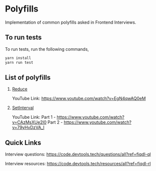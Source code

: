 # Polyfills

Implementation of common polyfills asked in Frontend Interviews.

## To run tests

To run tests, run the following commands,

```bash
yarn install
yarn run test
```

## List of polyfills

  1. [Reduce](https://github.com/Devtools-Tech-Team/polyfills/tree/master/reduce)

      YouTube Link: https://www.youtube.com/watch?v=EgN4qwAQ0eM

  2. [SetInterval](https://github.com/Devtools-Tech-Team/polyfills/tree/master/setInterval)

      YouTube Link: Part 1 - https://www.youtube.com/watch?v=CAzMsXUe2I0
                    Part 2 - https://www.youtube.com/watch?v=79yHvDzVA_I

## Quick Links

Interview questions: https://code.devtools.tech/questions/all?ref=fiqdl-ql

Interview resources: https://code.devtools.tech/resources/all?ref=fiqdl-rl

